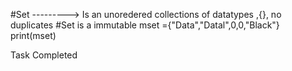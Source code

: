 #Set ---------> Is an unoredered collections of datatypes ,{}, no duplicates
#Set is a immutable
mset ={"Data","Datal",0,0,"Black"}
print(mset)










Task Completed
